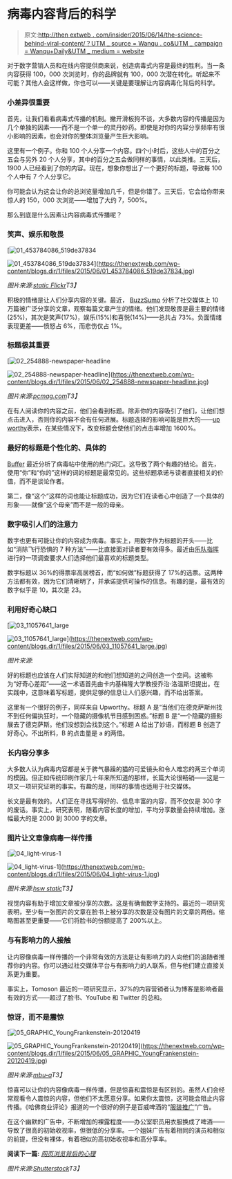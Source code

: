 # 病毒内容背后的科学

> 原文:[http://then extweb . com/insider/2015/06/14/the-science-behind-viral-content/？UTM _ source = Wanqu . co&UTM _ campaign = Wanqu+Daily&UTM _ medium = website](http://thenextweb.com/insider/2015/06/14/the-science-behind-viral-content/?utm_source=wanqu.co&utm_campaign=Wanqu+Daily&utm_medium=website)

对于数字营销人员和在线内容提供商来说，创造病毒式内容是最终的胜利。当一条内容获得 100，000 次浏览时，你的品牌就有 100，000 次潜在转化。听起来不可能？其他人会这样做，你也可以——关键是要理解让内容病毒化背后的科学。

### **小差异很重要**

首先，让我们看看病毒式传播的机制。撇开滑板狗不谈，大多数内容的传播是因为几个单独的因素——而不是一个单一的灵丹妙药。即使是对你的内容分享频率有很小影响的因素，也会对你的整体浏览量产生巨大影响。

这里有一个例子。你和 100 个人分享一个内容。四个小时后，这些人中的百分之五会与另外 20 个人分享，其中的百分之五会做同样的事情，以此类推。三天后，1900 人已经看到了你的内容。现在，想象你想出了一个更好的标题，导致每 100 个人中有 7 个人分享它。

你可能会认为这会让你的总浏览量增加几千，但是你错了。三天后，它会给你带来惊人的 150，000 次浏览——增加了大约 7，500%。

那么到底是什么因素让内容病毒式传播呢？

### **笑声、娱乐和敬畏**

[](https://thenextweb.com/wp-content/blogs.dir/1/files/2015/06/01_453784086_519de37834.jpg)

[![01_453784086_519de37834](../Images/5ea8a237dcd71fb1a01165682864f823.png)

<noscript><img loading="lazy" class="aligncenter size-full wp-image-886275" src="../Images/5ea8a237dcd71fb1a01165682864f823.png" alt="01_453784086_519de37834" srcset="https://cdn0.tnwcdn.com/wp-content/blogs.dir/1/files/2015/06/01_453784086_519de37834.jpg 500w, https://cdn0.tnwcdn.com/wp-content/blogs.dir/1/files/2015/06/01_453784086_519de37834-220x165.jpg 220w" data-original-src="https://cdn0.tnwcdn.com/wp-content/blogs.dir/1/files/2015/06/01_453784086_519de37834.jpg"/></noscript>](https://thenextweb.com/wp-content/blogs.dir/1/files/2015/06/01_453784086_519de37834.jpg) 

[](https://thenextweb.com/wp-content/blogs.dir/1/files/2015/06/01_453784086_519de37834.jpg)

*图片来源:[static Flickr](https://c1.staticflickr.com/1/240/453784086_519de37834.jpg)T3】*

积极的情绪是让人们分享内容的关键。最近， [BuzzSumo](http://buzzsumo.com/) 分析了社交媒体上 10 万篇被广泛分享的文章，观察每篇文章产生的情绪。他们发现敬畏是最主要的情绪(25%)，其次是笑声(17%)，娱乐(15%)和喜悦(14%)——总共占 73%。负面情绪表现更差——愤怒占 6%，而悲伤仅占 1%。

### **标题极其重要**

[](https://thenextweb.com/wp-content/blogs.dir/1/files/2015/06/02_254888-newspaper-headline.jpg)

[![02_254888-newspaper-headline](../Images/2452811dcb7267245c657b282befd07e.png)

<noscript><img loading="lazy" class="aligncenter size-full wp-image-886279" src="../Images/2452811dcb7267245c657b282befd07e.png" alt="02_254888-newspaper-headline" srcset="https://cdn0.tnwcdn.com/wp-content/blogs.dir/1/files/2015/06/02_254888-newspaper-headline.jpg 428w, https://cdn0.tnwcdn.com/wp-content/blogs.dir/1/files/2015/06/02_254888-newspaper-headline-220x165.jpg 220w" data-original-src="https://cdn0.tnwcdn.com/wp-content/blogs.dir/1/files/2015/06/02_254888-newspaper-headline.jpg"/></noscript>](https://thenextweb.com/wp-content/blogs.dir/1/files/2015/06/02_254888-newspaper-headline.jpg) 

[](https://thenextweb.com/wp-content/blogs.dir/1/files/2015/06/02_254888-newspaper-headline.jpg)

*图片来源:[pcmag.com](http://www1.pcmag.com/media/images/254888-newspaper-headline.jpg)T3】*

在有人阅读你的内容之前，他们会看到标题。除非你的内容吸引了他们，让他们想点击进入，否则你的内容不会有任何进展。标题选择的影响可能是巨大的——[up worthy](https://www.upworthy.com/)表示，在某些情况下，改变标题会使他们的点击率增加 1600%。

### **最好的标题是个性化的、具体的**

[Buffer](https://buffer.com/) 最近分析了病毒帖中使用的热门词汇。这导致了两个有趣的结论。首先，使用“你”和“你的”这样的词的标题是最常见的。这些标题承诺与读者直接相关的价值，而不是谈论作者。

第二，像“这个”这样的词也能让标题成功，因为它们在读者心中创造了一个具体的形象——就像“这个母亲”而不是一般的母亲。

### **数字吸引人们的注意力**

数字也更有可能让你的内容成为病毒。事实上，用数字作为标题的开头——比如“消除飞行恐惧的 7 种方法”——比直接面对读者要有效得多。最近由[乐队指挥](http://www.conductor.com/)进行的一项调查要求人们选择他们最喜欢的标题类型。

数字标题以 36%的得票率高居榜首，而“如何做”标题获得了 17%的选票。这两种方法都有效，因为它们清晰明了，并承诺提供可操作的信息。有趣的是，最有效的数字似乎是 10，其次是 23。

### **利用好奇心缺口**

[](https://thenextweb.com/wp-content/blogs.dir/1/files/2015/06/03_11057641_large.jpg)

[![03_11057641_large](../Images/7abe750fa099280286cfccf07904da25.png)

<noscript><img loading="lazy" class="aligncenter size-large wp-image-886285" src="../Images/7abe750fa099280286cfccf07904da25.png" alt="03_11057641_large" srcset="https://cdn0.tnwcdn.com/wp-content/blogs.dir/1/files/2015/06/03_11057641_large-520x344.jpg 520w, https://cdn0.tnwcdn.com/wp-content/blogs.dir/1/files/2015/06/03_11057641_large-220x146.jpg 220w, https://cdn0.tnwcdn.com/wp-content/blogs.dir/1/files/2015/06/03_11057641_large.jpg 926w" data-original-src="https://cdn0.tnwcdn.com/wp-content/blogs.dir/1/files/2015/06/03_11057641_large-520x344.jpg"/></noscript>](https://thenextweb.com/wp-content/blogs.dir/1/files/2015/06/03_11057641_large.jpg) 

[](https://thenextweb.com/wp-content/blogs.dir/1/files/2015/06/03_11057641_large.jpg)

*图片来源:*

好的标题也应该在人们实际知道的和他们想知道的之间创造一个空间。这被称为“好奇心差距”——这一术语首先由卡内基梅隆大学教授乔治·洛温斯坦提出。在实践中，这意味着写标题，提供足够的信息让人们感兴趣，而不给出答案。

这里有一个很好的例子，同样来自 Upworthy。标题 A 是“当他们在德克萨斯州找不到任何偏执狂时，一个隐藏的摄像机节目感到困惑。”标题 B 是“一个隐藏的摄影展去了德克萨斯。他们没想到会找到这个。”标题 A 给出了妙语，而标题 B 创造了好奇心。不出所料，B 的点击量是 a 的两倍。

### **长内容分享多**

大多数人认为病毒内容都是关于脾气暴躁的猫的可爱镜头和令人难忘的两三个单词的模因。但正如传统印刷作家几十年来所知道的那样，长篇大论很畅销——这是一项又一项研究证明的事实。有趣的是，同样的事情也适用于社交媒体。

长文是最有效的。人们正在寻找写得好的、信息丰富的内容，而不仅仅是 300 字的废话。事实上，研究表明，随着内容长度的增加，平均分享数量会持续增加。涨幅最大的是 2000 到 3000 字的文章。

### **图片让文章像病毒一样传播**

[](https://thenextweb.com/wp-content/blogs.dir/1/files/2015/06/04_light-virus-1.jpg)

[![04_light-virus-1](../Images/25f81fe20a5105677a71962d39e5cfb7.png)

<noscript><img loading="lazy" class="aligncenter size-full wp-image-886289" src="../Images/25f81fe20a5105677a71962d39e5cfb7.png" alt="04_light-virus-1" srcset="https://cdn0.tnwcdn.com/wp-content/blogs.dir/1/files/2015/06/04_light-virus-1.jpg 400w, https://cdn0.tnwcdn.com/wp-content/blogs.dir/1/files/2015/06/04_light-virus-1-220x165.jpg 220w" data-original-src="https://cdn0.tnwcdn.com/wp-content/blogs.dir/1/files/2015/06/04_light-virus-1.jpg"/></noscript>](https://thenextweb.com/wp-content/blogs.dir/1/files/2015/06/04_light-virus-1.jpg) 

[](https://thenextweb.com/wp-content/blogs.dir/1/files/2015/06/04_light-virus-1.jpg)

*图片来源:[hsw static](http://s.hswstatic.com/gif/light-virus-1.jpg)T3】*

视觉内容有助于增加文章被分享的次数。这是有确凿数字支持的。最近的一项研究表明，至少有一张图片的文章在脸书上被分享的次数是没有图片的文章的两倍。缩略图甚至更重要——它们将脸书的份额提高了 200%以上。

### **与有影响力的人接触**

让内容像病毒一样传播的一个非常有效的方法是让有影响力的人向他们的追随者推荐你的内容。你可以通过社交媒体平台与有影响力的人联系，但与他们建立直接关系更为重要。

事实上，Tomoson 最近的一项研究显示，37%的内容营销者认为博客是影响者最有效的方式——超过了脸书、YouTube 和 Twitter 的总和。

### **惊讶，而不是震惊**

[](https://thenextweb.com/wp-content/blogs.dir/1/files/2015/06/05_GRAPHIC_YoungFrankenstein-20120419.jpg)

[![05_GRAPHIC_YoungFrankenstein-20120419](../Images/f1ad5a0631b41cf5972e72dcd0cf685a.png)

<noscript><img loading="lazy" class="aligncenter size-full wp-image-886291" src="../Images/f1ad5a0631b41cf5972e72dcd0cf685a.png" alt="05_GRAPHIC_YoungFrankenstein-20120419" srcset="https://cdn0.tnwcdn.com/wp-content/blogs.dir/1/files/2015/06/05_GRAPHIC_YoungFrankenstein-20120419.jpg 430w, https://cdn0.tnwcdn.com/wp-content/blogs.dir/1/files/2015/06/05_GRAPHIC_YoungFrankenstein-20120419-220x118.jpg 220w" data-original-src="https://cdn0.tnwcdn.com/wp-content/blogs.dir/1/files/2015/06/05_GRAPHIC_YoungFrankenstein-20120419.jpg"/></noscript>](https://thenextweb.com/wp-content/blogs.dir/1/files/2015/06/05_GRAPHIC_YoungFrankenstein-20120419.jpg) 

[](https://thenextweb.com/wp-content/blogs.dir/1/files/2015/06/05_GRAPHIC_YoungFrankenstein-20120419.jpg)

*图片来源:[mbu-a](http://www.mbu-a.com/site/wp-content/uploads/2012/04/GRAPHIC_YoungFrankenstein-20120419.jpg)T3】*

惊喜可以让你的内容像病毒一样传播，但是惊喜和震惊是有区别的。虽然人们会经常观看令人震惊的内容，但他们不太愿意分享。如果你太震惊，这可能会阻止内容传播。《哈佛商业评论》报道的一个很好的例子是百威啤酒的“[服装推广](https://www.youtube.com/watch?v=ew9cEATPzDE)”广告。

在这个幽默的广告中，不断增加的裸露程度——办公室职员用衣服换成了啤酒——导致了很高的初始收视率，但很低的分享率。一个姐妹广告有着相同的演员和相似的前提，但没有裸体，有着相似的高初始收视率和高分享率。

**阅读下一篇:** *[网页浏览背后的心理](https://thenextweb.com/news/the-psychology-behind-web-browsing)*

*图片来源:[Shutterstock](http://shutterstock.com)T3】*
